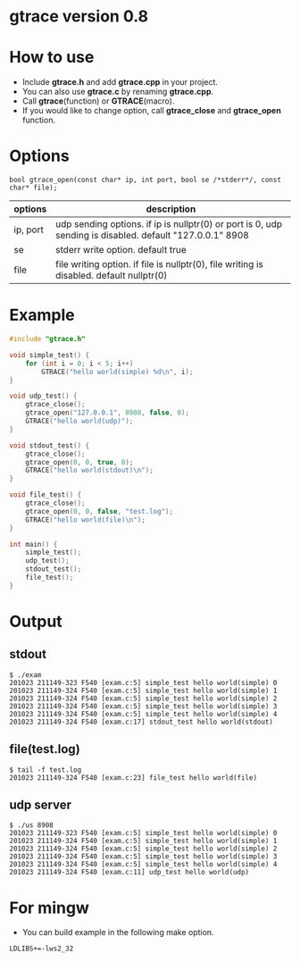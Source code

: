 gtrace version 0.8
===

# How to use

* Include **gtrace.h** and add **gtrace.cpp** in your project.
* You can also use **gtrace.c** by renaming **gtrace.cpp**.
* Call **gtrace**(function) or **GTRACE**(macro).
* If you would like to change option, call **gtrace_close** and **gtrace_open** function.


# Options
```
bool gtrace_open(const char* ip, int port, bool se /*stderr*/, const char* file);
```

|options|description|
|---|---|
|ip, port|udp sending options. if ip is nullptr(0) or port is 0, udp sending is disabled. default "127.0.0.1" 8908|
|se|stderr write option. default true|
|file|file writing option. if file is nullptr(0), file writing is disabled. default nullptr(0)|

# Example

```c
#include "gtrace.h"

void simple_test() {
	for (int i = 0; i < 5; i++)
		GTRACE("hello world(simple) %d\n", i);
}

void udp_test() {
	gtrace_close();
	gtrace_open("127.0.0.1", 8908, false, 0);
	GTRACE("hello world(udp)");
}

void stdout_test() {
	gtrace_close();
	gtrace_open(0, 0, true, 0);
	GTRACE("hello world(stdout)\n");
}

void file_test() {
	gtrace_close();
	gtrace_open(0, 0, false, "test.log");
	GTRACE("hello world(file)\n");
}

int main() {
	simple_test();
	udp_test();
	stdout_test();
	file_test();
}
```

# Output

## stdout
```
$ ./exam
201023 211149-323 F540 [exam.c:5] simple_test hello world(simple) 0
201023 211149-324 F540 [exam.c:5] simple_test hello world(simple) 1
201023 211149-324 F540 [exam.c:5] simple_test hello world(simple) 2
201023 211149-324 F540 [exam.c:5] simple_test hello world(simple) 3
201023 211149-324 F540 [exam.c:5] simple_test hello world(simple) 4
201023 211149-324 F540 [exam.c:17] stdout_test hello world(stdout)
```

## file(test.log)
```
$ tail -f test.log
201023 211149-324 F540 [exam.c:23] file_test hello world(file)
```

## udp server
```
$ ./us 8908
201023 211149-323 F540 [exam.c:5] simple_test hello world(simple) 0
201023 211149-324 F540 [exam.c:5] simple_test hello world(simple) 1
201023 211149-324 F540 [exam.c:5] simple_test hello world(simple) 2
201023 211149-324 F540 [exam.c:5] simple_test hello world(simple) 3
201023 211149-324 F540 [exam.c:5] simple_test hello world(simple) 4
201023 211149-324 F540 [exam.c:11] udp_test hello world(udp)
```

# For mingw

* You can build example in the following make option.
```
LDLIBS+=-lws2_32
```
